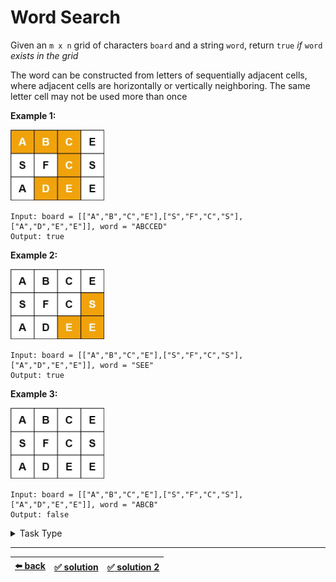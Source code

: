 # Word Search

Given an `m x n` grid of characters `board` and a string `word`, return `true` _if_ `word` _exists in the grid_

The word can be constructed from letters of sequentially adjacent cells, where adjacent cells are horizontally or vertically neighboring. The same letter cell may not be used more than once

__Example 1:__

<img width=150 src="./assets/word1.jpeg" />

```
Input: board = [["A","B","C","E"],["S","F","C","S"],["A","D","E","E"]], word = "ABCCED"
Output: true
```

__Example 2:__

<img width=150 src="./assets/word2.jpeg" />

```
Input: board = [["A","B","C","E"],["S","F","C","S"],["A","D","E","E"]], word = "SEE"
Output: true
```

__Example 3:__

<img width=150 src="./assets/word3.jpeg" />

```
Input: board = [["A","B","C","E"],["S","F","C","S"],["A","D","E","E"]], word = "ABCB"
Output: false
```

<details>

<summary>Task Type</summary>

- __`Check if Puzzle is Solvable`__
  <details>

  <summary><i><b><code>Call the function recursively and see if it solves the puzzle</code></b></i></summary>

    This task is similar to [Sudoku solver](../../cheatsheet/sudoku.js) where you call a function to see if you can solve the game starting at a certain position as you iterate through the board

    In this task we should see if a letter matches the one in the word and if so recursively check its neighbors as well as marking the letters that we looked at

  </details>

</details>

---

| [:arrow_left: back](../README.md) | [:white_check_mark: solution](./solution.js) | [:white_check_mark: solution 2](./solution-2.js) |
| :---: | :---: | :---: |
